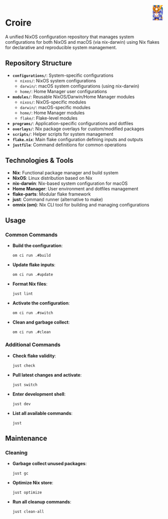 <img align="right" src="Croire7.png" alt="Croire Logo">

# Croire

A unified NixOS configuration repository that manages system configurations for both NixOS and macOS (via nix-darwin) using Nix flakes for declarative and reproducible system management.

## Repository Structure

- **`configurations/`**: System-specific configurations
  - `nixos/`: NixOS system configurations
  - `darwin/`: macOS system configurations (using nix-darwin)
  - `home/`: Home Manager user configurations
- **`modules/`**: Reusable NixOS/Darwin/Home Manager modules
  - `nixos/`: NixOS-specific modules
  - `darwin/`: macOS-specific modules
  - `home/`: Home Manager modules
  - `flake/`: Flake-level modules
- **`programs/`**: Application-specific configurations and dotfiles
- **`overlays/`**: Nix package overlays for custom/modified packages
- **`scripts/`**: Helper scripts for system management
- **`flake.nix`**: Main flake configuration defining inputs and outputs
- **`justfile`**: Command definitions for common operations

## Technologies & Tools

- **Nix**: Functional package manager and build system
- **NixOS**: Linux distribution based on Nix
- **nix-darwin**: Nix-based system configuration for macOS
- **Home Manager**: User environment and dotfiles management
- **flake-parts**: Modular flake framework
- **just**: Command runner (alternative to make)
- **omnix (om)**: Nix CLI tool for building and managing configurations

## Usage

### Common Commands

- **Build the configuration**:

  ```shell
  om ci run .#build
  ```

- **Update flake inputs**:

  ```shell
  om ci run .#update
  ```

- **Format Nix files**:

  ```shell
  just lint
  ```

- **Activate the configuration**:

  ```shell
  om ci run .#switch
  ```

- **Clean and garbage collect**:
  ```shell
  om ci run .#clean
  ```

### Additional Commands

- **Check flake validity**:

  ```shell
  just check
  ```

- **Pull latest changes and activate**:

  ```shell
  just switch
  ```

- **Enter development shell**:

  ```shell
  just dev
  ```

- **List all available commands**:
  ```shell
  just
  ```

## Maintenance

### Cleaning

- **Garbage collect unused packages**:

  ```shell
  just gc
  ```

- **Optimize Nix store**:

  ```shell
  just optimize
  ```

- **Run all cleanup commands**:
  ```shell
  just clean-all
  ```
